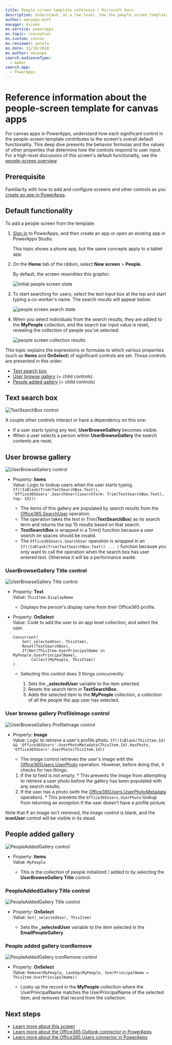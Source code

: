 ```yaml
---
title: People screen template reference | Microsoft Docs
description: Understand, at a low level, how the people screen template works in PowerApps
author: emcoope-msft
manager: kvivek
ms.service: powerapps
ms.topic: conceptual
ms.custom: canvas
ms.reviewer: anneta
ms.date: 11/19/2018
ms.author: emcoope
search.audienceType: 
  - maker
search.app: 
  - PowerApps
---
```


# Reference information about the people-screen template for canvas apps

For canvas apps in PowerApps, understand how each significant control in the people-screen template contributes to the screen's overall default functionality. This deep dive presents the behavior formulas and the values of other properties that determine how the controls respond to user input. For a high-level discussion of this screen's default functionality, see the [people-screen overview](people-screen-overview.md).

## Prerequisite

Familiarity with how to add and configure screens and other controls as you [create an app in PowerApps](../data-platform-create-app-scratch.md).

## Default functionality

To add a people screen from the template:

1. [Sign in](http://web.powerapps.com?utm_source=padocs&utm_medium=linkinadoc&utm_campaign=referralsfromdoc) to PowerApps, and then create an app or open an existing app in PowerApps Studio.

    This topic shows a phone app, but the same concepts apply to a tablet app.

1. On the **Home** tab of the ribbon, select **New screen** > **People**.

    By default, the screen resembles this graphic:

    ![Initial people screen state](media/people-screen/people-screen-empty.png)

1. To start searching for users, select the text input box at the top and start typing a co-worker's name. The search results will appear below:

    ![people screen search state](media/people-screen/people-browse-gall-full.png)

1. When you select individuals from the search results, they are added to the **MyPeople** collection, and the search bar input value is reset, revealing the collection of people you've selected:

    ![people screen collection results](media/people-screen/people-people-gall-full.png)

This topic explains the expressions or formulas to which various properties (such as **Items** and **OnSelect**) of significant controls are set. Those controls are presented in this order:

* [Text search box](#text-search-box)
* [User browse gallery](#user-browse-gallery) (+ child controls)
* [People added gallery](#people-added-gallery) (+ child controls)

## Text search box

![TextSearchBox control](media/people-screen/people-search-box.png)

A couple other controls interact or have a dependency on this one:

* If a user starts typing any text, **UserBrowseGallery** becomes visible.
* When a user selects a person within **UserBrowseGallery** the search contents are reset.

## User browse gallery

![UserBrowseGallery control](media/people-screen/people-browse-gall.png)

* Property: **Items**<br>
    Value: Logic to lookup users when the user starts typing.
    `If(!IsBlank(Trim(TextSearchBox.Text)), 'Office365Users'.SearchUser({searchTerm: Trim(TextSearchBox.Text), top: 15}))`

  * The items of this gallery are populated by search results from the [Office365.SearchUser](https://docs.microsoft.com/en-us/connectors/office365users/#searchuser) operation.
  * The operation takes the text in Trim(**TextSearchBox**) as its search term and returns the top 15 results based on that search.
  * **TextSearchBox** is wrapped in a Trim() function because a user search on spaces should be invalid.
  * The `Office365Users.SearchUser` operation is wrapped in an `If(!IsBlank(Trim(TextSearchBox.Text)) ... )` function because you only want to call the operation when the search box has user entered text. Otherwise it will be a performance waste.

### UserBrowseGallery Title control

![UserBrowseGallery Title control](media/people-screen/people-browse-gall-title.png)

* Property: **Text**<br>Value: `ThisItem.DisplayName`

  * Displays the person's display name from their Office365 profile.

* Property: **OnSelect**<br>
    Value: Code to add the user to an app level collection, and select the user.

    ```powerapps-dot
    Concurrent(
        Set(_selectedUser, ThisItem),
        Reset(TextSearchBox),
        If(Not(ThisItem.UserPrincipalName in MyPeople.UserPrincipalName), 
			Collect(MyPeople, ThisItem))
    )
    ```
    * Selecting this control does 3 things concurrently:

      1. Sets the **_selectedUser** variable to the item selected.
      1. Resets the search term in **TextSearchBox**.
      1. Adds the selected item to the **MyPeople** collection, a collection of all the people the app user has selected.

### User browse gallery ProfileImage control

![UserBrowseGallery ProfileImage control](media/people-screen/people-browse-gall-image.png)

* Property: **Image**<br>
    Value: Logic to retrieve a user's profile photo.
    `If(!IsBlank(ThisItem.Id) && 'Office365Users'.UserPhotoMetadata(ThisItem.Id).HasPhoto, 'Office365Users'.UserPhoto(ThisItem.Id))`

    * The image control retrieves the user's image with the [Office365Users.UserPhoto](https://docs.microsoft.com/en-us/connectors/office365users/#get-user-photo--v1-) operation. However, before doing that, it checks for two things:
  
    1. If the Id field is not empty.
      * This prevents the image from attempting to retrieve a user photo before the gallery has been populated with any search results.
    1. If the user has a photo (with the [Office365Users.UserPhotoMetadata](https://docs.microsoft.com/en-us/connectors/office365users/#get-user-photo-metadata) operation).
      * This prevents the `Office365Users.UserPhoto` lookup from returning an exception if the user doesn't have a profile picture.

Note that if an image isn't retrieved, the image control is blank, and the **iconUser** control will be visible in its stead.

## People added gallery

![PeopleAddedGallery control](media/people-screen/people-people-gall.png)

* Property: **Items**<br>
    Value: `MyPeople`

  * This is the collection of people initialized / added to by selecting the **UserBrowseGallery Title** control.

### PeopleAddedGallery Title control

![PeopleAddedGallery Title control](media/people-screen/people-people-gall-title.png)

* Property: **OnSelect**<br>
    Value: `Set(_selectedUser, ThisItem)`

  * Sets the **_selectedUser** variable to the item selected in the **EmailPeopleGallery**.

### People added gallery iconRemove

![PeopleAddedGallery iconRemove control](media/people-screen/people-people-gall-delete.png)

* Property: **OnSelect**<br>
    Value: `Remove(MyPeople, LookUp(MyPeople, UserPrincipalName = ThisItem.UserPrincipalName))`

  * Looks up the record in the **MyPeople** collection where the UserPrincipalName matches the UserPrincipalName of the selected item, and removes that record from the collection.

## Next steps

* [Learn more about this screen](./people-screen-overview.md)
* [Learn more about the Office365 Outlook connector in PowerApps](../connections/connection-office365-outlook.md)
* [Learn more about the Office365 Users connector in PowerApps](../connections/connection-office365-users.md)
